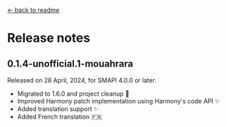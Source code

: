 ﻿[← back to readme](../README.md)

# Release notes

## 0.1.4-unofficial.1-mouahrara
Released on 28 April, 2024, for SMAPI 4.0.0 or later.
* Migrated to 1.6.0 and project cleanup 🚀
* Improved Harmony patch implementation using Harmony's code API ✨
* Added translation support ✨
* Added French translation 🇫🇷
